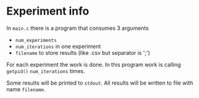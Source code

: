 # Experiment info

In `main.c` there is a program that consumes 3 arguments
- `num_experiments`
- `num_iterations` in one experiment
- `filename` to store results (like .csv but separator is ';')

For each experiment the work is done. In this program work is calling `getpid()` `num_iterations` times.

Some results will be printed to `stdout`. All results will be written to file with name `filename`.
